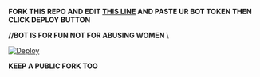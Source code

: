 <B>FORK THIS REPO AND EDIT [THIS LINE](https://github.com/anandus0070/kunjoottan/blob/de2dec4a3600ccffc3343764478bdf95bd03ba47/main.go#L11)
AND PASTE UR BOT TOKEN THEN CLICK DEPLOY BUTTON 

//BOT IS FOR FUN NOT FOR ABUSING WOMEN </B>\\

[![Deploy](https://www.herokucdn.com/deploy/button.svg)](https://heroku.com/deploy)

<B>KEEP A PUBLIC FORK TOO </B>
